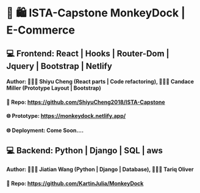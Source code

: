 # 🛒 🛍 ISTA-Capstone MonkeyDock | E-Commerce

## 💻 Frontend: React | Hooks | Router-Dom | Jquery | Bootstrap | Netlify
####  Author: 👨🏻‍💻 Shiyu Cheng (React parts | Code refactoring), 👩🏼‍💻 Candace Miller (Prototype Layout | Bootstrap)
#### 📂 Repo: https://github.com/ShiyuCheng2018/ISTA-Capstone
#### 🌐 Prototype: https://monkeydock.netlify.app/
#### 🌐 Deployment: Come Soon....


## 💻 Backend: Python | Django | SQL | aws
####  Author: 👨🏻‍💻 Jiatian Wang (Python | Django | Database), 👨🏻‍💻 Tariq Oliver 
#### 📂 Repo: https://github.com/KartinJulia/MonkeyDock
